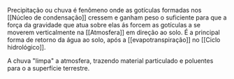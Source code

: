 Precipitação ou chuva é fenômeno onde as gotículas formadas nos [[Núcleo de condensação]] cressem e ganham peso o suficiente para que a força da gravidade que atua sobre elas ás forcem as gotículas a se moverem verticalmente na [[Atmosfera]] em direção ao solo.
É a principal forma de retorno da água ao solo, após a [[evapotranspiração]] no [[Ciclo hidrológico]].

A chuva "limpa" a atmosfera, trazendo material particulado e poluentes para o a superfície terrestre.